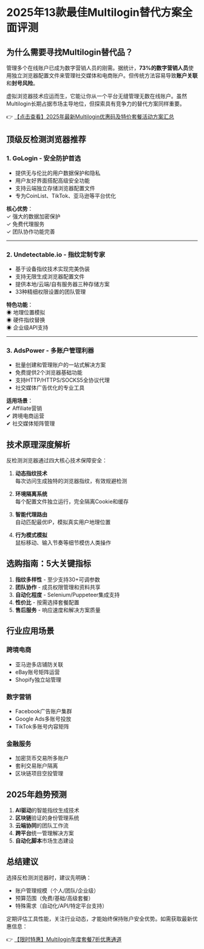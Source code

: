 # 2025年13款最佳Multilogin替代方案全面评测

## 为什么需要寻找Multilogin替代品？

管理多个在线账户已成为数字营销人员的刚需。据统计，**73%的数字营销人员**使用独立浏览器配置文件来管理社交媒体和电商账户。但传统方法容易导致**账户关联**和**封号风险**。

虚拟浏览器技术应运而生，它能让你从一个平台无缝管理无数在线账户。虽然Multilogin长期占据市场主导地位，但探索具有竞争力的替代方案同样重要。

👉 [【点击查看】2025年最新Multilogin优惠码及特价套餐活动方案汇总](https://bit.ly/multIlogin)

## 顶级反检测浏览器推荐

### 1. GoLogin - 安全防护首选
- 提供无与伦比的用户数据保护和隐私
- 用户友好界面搭配高级安全功能
- 支持云端独立存储浏览器配置文件
- 专为CoinList、TikTok、亚马逊等平台优化

**核心优势**：  
✓ 强大的数据加密保护  
✓ 免费代理服务  
✓ 团队协作功能完善  

---

### 2. Undetectable.io - 指纹定制专家
- 基于设备指纹技术实现完美伪装
- 支持无限生成浏览器配置文件
- 提供本地/云端/自有服务器三种存储方案
- 33种精细权限设置的团队管理

**特色功能**：  
◉ 地理位置模拟  
◉ 硬件指纹替换  
◉ 企业级API支持  

---

### 3. AdsPower - 多账户管理利器
- 批量创建和管理账户的一站式解决方案
- 免费提供2个浏览器基础功能
- 支持HTTP/HTTPS/SOCKS5全协议代理
- 社交媒体广告优化的专业工具

**适用场景**：  
✔ Affiliate营销  
✔ 跨境电商运营  
✔ 社交媒体矩阵管理  

## 技术原理深度解析

反检测浏览器通过四大核心技术保障安全：

1. **动态指纹技术**  
   每次访问生成独特的浏览器指纹，有效规避检测

2. **环境隔离系统**  
   每个配置文件独立运行，完全隔离Cookie和缓存

3. **智能代理路由**  
   自动匹配最优IP，模拟真实用户地理位置

4. **行为模式模拟**  
   鼠标移动、输入节奏等细节模仿人类操作

## 选购指南：5大关键指标

1. **指纹多样性** - 至少支持30+可调参数
2. **团队协作** - 成员权限管理和资料共享
3. **自动化程度** - Selenium/Puppeteer集成支持
4. **性价比** - 按需选择套餐配置
5. **售后服务** - 响应速度和解决方案质量

## 行业应用场景

### 跨境电商
- 亚马逊多店铺防关联
- eBay账号矩阵运营
- Shopify独立站管理

### 数字营销
- Facebook广告账户集群
- Google Ads多账号投放
- TikTok多账号内容矩阵

### 金融服务
- 加密货币交易所多账户
- 套利交易账户隔离
- 区块链项目空投管理

## 2025年趋势预测

1. **AI驱动**的智能指纹生成技术
2. **区块链**验证的身份管理系统
3. **云端协同**的团队工作流
4. **跨平台**统一管理解决方案
5. **自动化脚本**市场生态建设

## 总结建议

选择反检测浏览器时，建议先明确：
- 账户管理规模（个人/团队/企业级）
- 预算范围（免费/基础/高级套餐）
- 特殊需求（自动化/API/特定平台支持）

定期评估工具性能，关注行业动态，才能始终保持账户安全优势。如需获取最新优惠信息：

👉 [【限时特惠】Multilogin年度套餐7折优惠通道](https://bit.ly/multIlogin)
